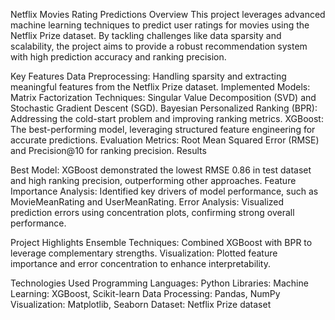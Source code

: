 Netflix Movies Rating Predictions
Overview
This project leverages advanced machine learning techniques to predict user ratings for movies using the Netflix Prize dataset. By tackling challenges like data sparsity and scalability, the project aims to provide a robust recommendation system with high prediction accuracy and ranking precision.

Key Features
Data Preprocessing: Handling sparsity and extracting meaningful features from the Netflix Prize dataset.
Implemented Models:
Matrix Factorization Techniques: Singular Value Decomposition (SVD) and Stochastic Gradient Descent (SGD).
Bayesian Personalized Ranking (BPR): Addressing the cold-start problem and improving ranking metrics.
XGBoost: The best-performing model, leveraging structured feature engineering for accurate predictions.
Evaluation Metrics: Root Mean Squared Error (RMSE) and Precision@10 for ranking precision.
Results

Best Model: XGBoost demonstrated the lowest RMSE 0.86 in test dataset and high ranking precision, outperforming other approaches.
Feature Importance Analysis: Identified key drivers of model performance, such as MovieMeanRating and UserMeanRating.
Error Analysis: Visualized prediction errors using concentration plots, confirming strong overall performance.


Project Highlights
Ensemble Techniques: Combined XGBoost with BPR to leverage complementary strengths.
Visualization: Plotted feature importance and error concentration to enhance interpretability.

Technologies Used
Programming Languages: Python
Libraries:
Machine Learning: XGBoost, Scikit-learn
Data Processing: Pandas, NumPy
Visualization: Matplotlib, Seaborn
Dataset: Netflix Prize dataset
